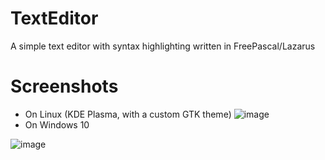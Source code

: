 # TextEditor
 A simple text editor with syntax highlighting written in FreePascal/Lazarus

# Screenshots
- On Linux (KDE Plasma, with a custom GTK theme)
![image](https://github.com/user-attachments/assets/923a2945-a4ff-49cc-b844-9b323cce49ee)
- On Windows 10

![image](https://github.com/user-attachments/assets/ed100409-d353-4486-8d45-8bde2b8e6b8c)
